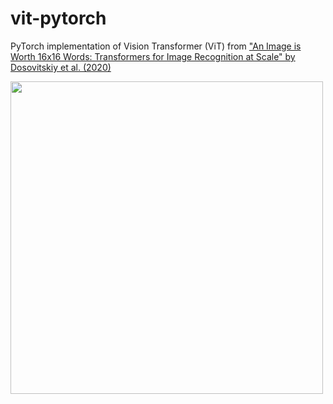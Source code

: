 # vit-pytorch
PyTorch implementation of Vision Transformer (ViT) from ["An Image is Worth 16x16 Words: Transformers for Image Recognition at Scale" by Dosovitskiy et al. (2020)](https://arxiv.org/abs/2010.11929)


<img src="./assets/architecture.gif" width="500px"></img>